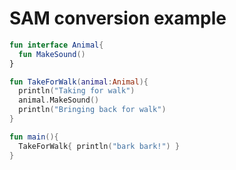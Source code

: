 # SAM conversion example
```kotlin
fun interface Animal{
  fun MakeSound()
}

fun TakeForWalk(animal:Animal){
  println("Taking for walk")
  animal.MakeSound()
  println("Bringing back for walk")
}

fun main(){
  TakeForWalk{ println("bark bark!") }
}
```
